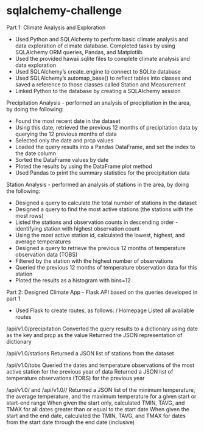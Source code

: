 # sqlalchemy-challenge

Part 1: Climate Analysis and Exploration
* Used Python and SQLAlchemy to perform basic climate analysis and data exploration of climate database. Completed tasks by using SQLAlchemy ORM queries, Pandas, and Matplotlib
* Used the provided hawaii.sqlite files to complete climate analysis and data exploration
* Used SQLAlchemy’s create_engine to connect to SQLite database
* Used SQLAlchemy’s automap_base() to reflect tables into classes and saved a reference to those classes called Station and Measurement
* Linked Python to the database by creating a SQLAlchemy session

Precipitation Analysis - performed an analysis of precipitation in the area, by doing the following:
* Found the most recent date in the dataset
* Using this date, retrieved the previous 12 months of precipitation data by querying the 12 previous months of data
* Selected only the date and prcp values
* Loaded the query results into a Pandas DataFrame, and set the index to the date column
* Sorted the DataFrame values by date
* Ploted the results by using the DataFrame plot method
* Used Pandas to print the summary statistics for the precipitation data

Station Analysis - performed an analysis of stations in the area, by doing the following:
* Designed a query to calculate the total number of stations in the dataset
* Designed a query to find the most active stations (the stations with the most rows)
* Listed the stations and observation counts in descending order - identifying station with highest observation count
* Using the most active station id, calculated the lowest, highest, and average temperatures
* Designed a query to retrieve the previous 12 months of temperature observation data (TOBS)
* Filtered by the station with the highest number of observations
* Queried the previous 12 months of temperature observation data for this station
* Ploted the results as a histogram with bins=12

Part 2: Designed Climate App - Flask API based on the queries developed in part 1
* Used Flask to create routes, as follows:
/
Homepage
Listed all available routes

/api/v1.0/precipitation
Converted the query results to a dictionary using date as the key and prcp as the value
Returned the JSON representation of dictionary

/api/v1.0/stations
Returned a JSON list of stations from the dataset

/api/v1.0/tobs
Queried the dates and temperature observations of the most active station for the previous year of data
Returned a JSON list of temperature observations (TOBS) for the previous year

/api/v1.0/<start> and /api/v1.0/<start>/<end>
Returned a JSON list of the minimum temperature, the average temperature, and the maximum temperature for a given start or start-end range
When given the start only, calculated TMIN, TAVG, and TMAX for all dates greater than or equal to the start date
When given the start and the end date, calculated the TMIN, TAVG, and TMAX for dates from the start date through the end date (inclusive)
